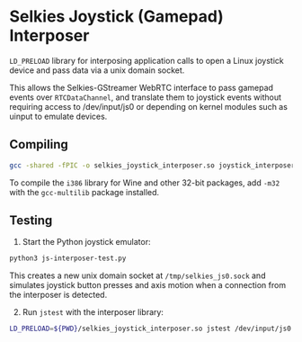 # Selkies Joystick (Gamepad) Interposer

`LD_PRELOAD` library for interposing application calls to open a Linux joystick device and pass data via a unix domain socket.

This allows the Selkies-GStreamer WebRTC interface to pass gamepad events over `RTCDataChannel`, and translate them to joystick events without requiring access to /dev/input/js0 or depending on kernel modules such as uinput to emulate devices.

## Compiling

```bash
gcc -shared -fPIC -o selkies_joystick_interposer.so joystick_interposer.c -ldl
```

To compile the `i386` library for Wine and other 32-bit packages, add `-m32` with the `gcc-multilib` package installed.

## Testing

1. Start the Python joystick emulator:

```bash
python3 js-interposer-test.py
```

This creates a new unix domain socket at `/tmp/selkies_js0.sock` and simulates joystick button presses and axis motion when a connection from the interposer is detected.

2. Run `jstest` with the interposer library:

```bash
LD_PRELOAD=${PWD}/selkies_joystick_interposer.so jstest /dev/input/js0
```
